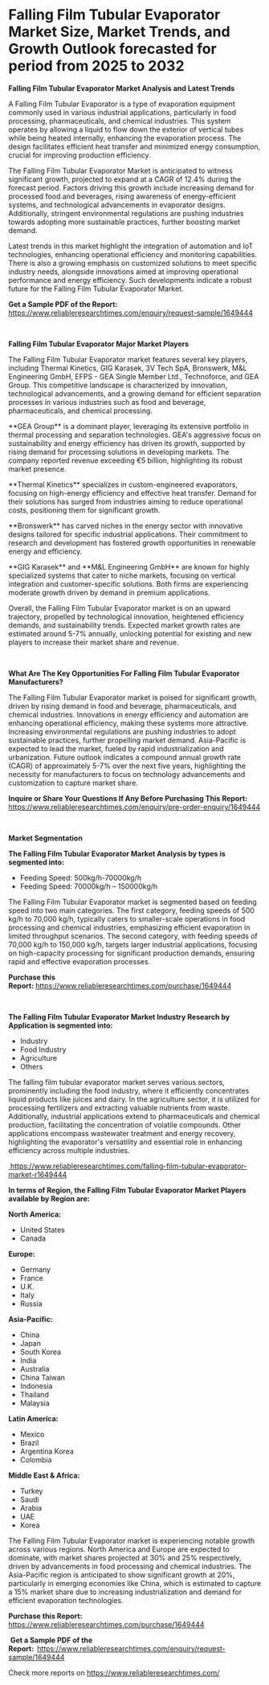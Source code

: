 <p><h1>Falling Film Tubular Evaporator Market Size, Market Trends, and Growth Outlook forecasted for period from 2025 to 2032</h1></p><p><strong>Falling Film Tubular Evaporator Market Analysis and Latest Trends</strong></p>
<p><p>A Falling Film Tubular Evaporator is a type of evaporation equipment commonly used in various industrial applications, particularly in food processing, pharmaceuticals, and chemical industries. This system operates by allowing a liquid to flow down the exterior of vertical tubes while being heated internally, enhancing the evaporation process. The design facilitates efficient heat transfer and minimized energy consumption, crucial for improving production efficiency.</p><p>The Falling Film Tubular Evaporator Market is anticipated to witness significant growth, projected to expand at a CAGR of 12.4% during the forecast period. Factors driving this growth include increasing demand for processed food and beverages, rising awareness of energy-efficient systems, and technological advancements in evaporator designs. Additionally, stringent environmental regulations are pushing industries towards adopting more sustainable practices, further boosting market demand. </p><p>Latest trends in this market highlight the integration of automation and IoT technologies, enhancing operational efficiency and monitoring capabilities. There is also a growing emphasis on customized solutions to meet specific industry needs, alongside innovations aimed at improving operational performance and energy efficiency. Such developments indicate a robust future for the Falling Film Tubular Evaporator Market.</p></p>
<p><strong>Get a Sample PDF of the Report:&nbsp;</strong> <a href="https://www.reliableresearchtimes.com/enquiry/request-sample/1649444?utm_campaign=2009&utm_medium=2&utm_source=Github&utm_content=ia&utm_term=09042025&utm_id=falling-film-tubular-evaporator">https://www.reliableresearchtimes.com/enquiry/request-sample/1649444</a></p>
<p>&nbsp;</p>
<p><strong>Falling Film Tubular Evaporator Major Market Players</strong></p>
<p><p>The Falling Film Tubular Evaporator market features several key players, including Thermal Kinetics, GIG Karasek, 3V Tech SpA, Bronswerk, M&L Engineering GmbH, EFPS - GEA Single Member Ltd., Technoforce, and GEA Group. This competitive landscape is characterized by innovation, technological advancements, and a growing demand for efficient separation processes in various industries such as food and beverage, pharmaceuticals, and chemical processing.</p><p>**GEA Group** is a dominant player, leveraging its extensive portfolio in thermal processing and separation technologies. GEA's aggressive focus on sustainability and energy efficiency has driven its growth, supported by rising demand for processing solutions in developing markets. The company reported revenue exceeding €5 billion, highlighting its robust market presence.</p><p>**Thermal Kinetics** specializes in custom-engineered evaporators, focusing on high-energy efficiency and effective heat transfer. Demand for their solutions has surged from industries aiming to reduce operational costs, positioning them for significant growth. </p><p>**Bronswerk** has carved niches in the energy sector with innovative designs tailored for specific industrial applications. Their commitment to research and development has fostered growth opportunities in renewable energy and efficiency.</p><p>**GIG Karasek** and **M&L Engineering GmbH** are known for highly specialized systems that cater to niche markets, focusing on vertical integration and customer-specific solutions. Both firms are experiencing moderate growth driven by demand in premium applications.</p><p>Overall, the Falling Film Tubular Evaporator market is on an upward trajectory, propelled by technological innovation, heightened efficiency demands, and sustainability trends. Expected market growth rates are estimated around 5-7% annually, unlocking potential for existing and new players to increase their market share and revenue.</p></p>
<p>&nbsp;</p>
<p><strong>What Are The Key Opportunities For Falling Film Tubular Evaporator Manufacturers?</strong></p>
<p><p>The Falling Film Tubular Evaporator market is poised for significant growth, driven by rising demand in food and beverage, pharmaceuticals, and chemical industries. Innovations in energy efficiency and automation are enhancing operational efficiency, making these systems more attractive. Increasing environmental regulations are pushing industries to adopt sustainable practices, further propelling market demand. Asia-Pacific is expected to lead the market, fueled by rapid industrialization and urbanization. Future outlook indicates a compound annual growth rate (CAGR) of approximately 5-7% over the next five years, highlighting the necessity for manufacturers to focus on technology advancements and customization to capture market share.</p></p>
<p><strong>Inquire or Share Your Questions If Any Before Purchasing This Report:</strong> <a href="https://www.reliableresearchtimes.com/enquiry/pre-order-enquiry/1649444?utm_campaign=2009&utm_medium=2&utm_source=Github&utm_content=ia&utm_term=09042025&utm_id=falling-film-tubular-evaporator">https://www.reliableresearchtimes.com/enquiry/pre-order-enquiry/1649444</a></p>
<p>&nbsp;</p>
<p><strong>Market Segmentation</strong></p>
<p><strong>The Falling Film Tubular Evaporator Market Analysis by types is segmented into:</strong></p>
<p><ul><li>Feeding Speed: 500kg/h-70000kg/h</li><li>Feeding Speed: 70000kg/h – 150000kg/h</li></ul></p>
<p><p>The Falling Film Tubular Evaporator market is segmented based on feeding speed into two main categories. The first category, feeding speeds of 500 kg/h to 70,000 kg/h, typically caters to smaller-scale operations in food processing and chemical industries, emphasizing efficient evaporation in limited throughput scenarios. The second category, with feeding speeds of 70,000 kg/h to 150,000 kg/h, targets larger industrial applications, focusing on high-capacity processing for significant production demands, ensuring rapid and effective evaporation processes.</p></p>
<p><strong>Purchase this Report:&nbsp;</strong><a href="https://www.reliableresearchtimes.com/purchase/1649444?utm_campaign=2009&utm_medium=2&utm_source=Github&utm_content=ia&utm_term=09042025&utm_id=falling-film-tubular-evaporator">https://www.reliableresearchtimes.com/purchase/1649444</a></p>
<p>&nbsp;</p>
<p><strong>The Falling Film Tubular Evaporator Market Industry Research by Application is segmented into:</strong></p>
<p><ul><li>Industry</li><li>Food Industry</li><li>Agriculture</li><li>Others</li></ul></p>
<p><p>The falling film tubular evaporator market serves various sectors, prominently including the food industry, where it efficiently concentrates liquid products like juices and dairy. In the agriculture sector, it is utilized for processing fertilizers and extracting valuable nutrients from waste. Additionally, industrial applications extend to pharmaceuticals and chemical production, facilitating the concentration of volatile compounds. Other applications encompass wastewater treatment and energy recovery, highlighting the evaporator's versatility and essential role in enhancing efficiency across multiple industries.</p></p>
<p><a href="https://www.reliableresearchtimes.com/falling-film-tubular-evaporator-market-r1649444?utm_campaign=2009&utm_medium=2&utm_source=Github&utm_content=ia&utm_term=09042025&utm_id=falling-film-tubular-evaporator">&nbsp;https://www.reliableresearchtimes.com/falling-film-tubular-evaporator-market-r1649444</a></p>
<p><strong>In terms of Region, the Falling Film Tubular Evaporator Market Players available by Region are:</strong></p>
<p>
    <p> <strong> North America: </strong>
        <ul>
            <li>United States</li>
            <li>Canada</li>
        </ul>
        </p> 
    <p> <strong> Europe: </strong>
        <ul>
            <li>Germany</li>
            <li>France</li>
            <li>U.K.</li>
            <li>Italy</li>
            <li>Russia</li>
        </ul>
        </p> 
    <p> <strong> Asia-Pacific: </strong>
        <ul>
            <li>China</li>
            <li>Japan</li>
            <li>South Korea</li>
            <li>India</li>
            <li>Australia</li>
            <li>China Taiwan</li>
            <li>Indonesia</li>
            <li>Thailand</li>
            <li>Malaysia</li>
        </ul>
        </p> 
    <p> <strong> Latin America: </strong>
        <ul>
            <li>Mexico</li>
            <li>Brazil</li>
            <li>Argentina Korea</li>
            <li>Colombia</li>
        </ul>
        </p> 
    <p> <strong> Middle East & Africa: </strong>
        <ul>
            <li>Turkey</li>
            <li>Saudi</li>
            <li>Arabia</li>
            <li>UAE</li>
            <li>Korea</li>
        </ul>
    </p>
    </p>
<p><p>The Falling Film Tubular Evaporator market is experiencing notable growth across various regions. North America and Europe are expected to dominate, with market shares projected at 30% and 25% respectively, driven by advancements in food processing and chemical industries. The Asia-Pacific region is anticipated to show significant growth at 20%, particularly in emerging economies like China, which is estimated to capture a 15% market share due to increasing industrialization and demand for efficient evaporation technologies.</p></p>
<p><strong>Purchase this Report: </strong><a href="https://www.reliableresearchtimes.com/purchase/1649444?utm_campaign=2009&utm_medium=2&utm_source=Github&utm_content=ia&utm_term=09042025&utm_id=falling-film-tubular-evaporator">https://www.reliableresearchtimes.com/purchase/1649444</a></p>
<p>&nbsp;<strong>Get a Sample PDF of the Report:&nbsp;&nbsp;</strong><a href="https://www.reliableresearchtimes.com/enquiry/request-sample/1649444?utm_campaign=2009&utm_medium=2&utm_source=Github&utm_content=ia&utm_term=09042025&utm_id=falling-film-tubular-evaporator">https://www.reliableresearchtimes.com/enquiry/request-sample/1649444</a></p>
<p><strong></strong></p>
<p>Check more reports on <a href="https://www.reliableresearchtimes.com/?utm_campaign=2009&utm_medium=2&utm_source=Github&utm_content=ia&utm_term=09042025&utm_id=falling-film-tubular-evaporator">https://www.reliableresearchtimes.com/</a></p>
